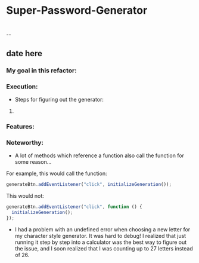# Super-Password-Generator

# 

--

## **date here**

### My goal in this refactor:

### Execution:

- Steps for figuring out the generator:

1. 

### Features:

### Noteworthy:

- A lot of methods which reference a function also call the function for some reason...

For example, this would call the function:

```js
generateBtn.addEventListener("click", initializeGeneration());
```

This would not:

```js
generateBtn.addEventListener("click", function () {
  initializeGeneration();
});
```

- I had a problem with an undefined error when choosing a new letter for my character style generator. It was hard to debug! I realized that just running it step by step into a calculator was the best way to figure out the issue, and I soon realized that I was counting up to 27 letters instead of 26.